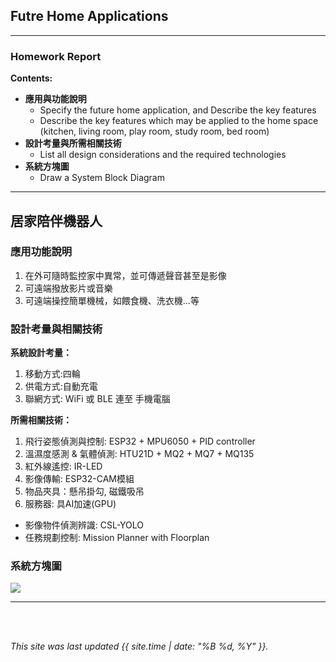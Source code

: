 ## Futre Home Applications
---
### Homework Report
**Contents:**<br>
* **應用與功能說明**
  - Specify the future home application, and Describe the key features
  - Describe the key features which may be applied to the home space (kitchen, living room, play room, study room, bed room)
* **設計考量與所需相關技術**
  - List all design considerations and the required technologies
* **系統方塊圖**
  - Draw a System Block Diagram

---
## 居家陪伴機器人
### 應用功能說明
1. 在外可隨時監控家中異常，並可傳遞聲音甚至是影像
2. 可遠端撥放影片或音樂
3. 可遠端操控簡單機械，如餵食機、洗衣機...等

### 設計考量與相關技術
**系統設計考量：**<br>
1. 移動方式:四輪
2. 供電方式:自動充電
3. 聯網方式: WiFi 或 BLE 連至 手機電腦

**所需相關技術：**
1. 飛行姿態偵測與控制: ESP32 + MPU6050 + PID controller
2. 溫濕度感測 & 氣體偵測: HTU21D + MQ2 + MQ7 + MQ135
3. 紅外線遙控: IR-LED 
4. 影像傳輸: ESP32-CAM模組
5. 物品夾具：懸吊掛勾, 磁鐵吸吊
6. 服務器: 具AI加速(GPU)
  - 影像物件偵測辨識: CSL-YOLO
  - 任務規劃控制: Mission Planner with Floorplan

### 系統方塊圖
![](https://github.com/rkuo2000/MCU-course/blob/main/images/FutureHome_flying_robot.png?raw=true)

---
<br>
<br>

*This site was last updated {{ site.time | date: "%B %d, %Y" }}.*



